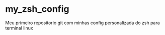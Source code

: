 # my_zsh_config
Meu primeiro repositorio git com minhas config personalizada do zsh para terminal linux
